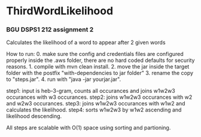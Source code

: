 # ThirdWordLikelihood
### BGU DSPS1 212 assignment 2
Calculates the likelihood of a word to appear after 2 given words

How to run:	0. make sure the config and credentials files are configured properly inside the .aws folder, there are no hard coded defaults for security reasons.
		        1. compile with mvn clean install.
	     	    2. move the jar inside the target folder with the postfix "with-dependencies to jar folder"
            3. rename the copy to "steps.jar".
	     	    4. run with "java -jar yourjar.jar".

step1: input is heb-3-gram, counts all occurances and joins w1w2w3 occurances with w3 occurances.
step2: joins w1w2w3 occurances with w2 and w2w3 occurances.
step3: joins w1w2w3 occurances with w1w2 and calculates the likelihood.
step4: sorts w1w2w3 by w1w2 ascending and likelihood descending.

All steps are scalable with O(1) space using sorting and partioning.
